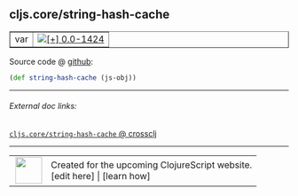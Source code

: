 ## cljs.core/string-hash-cache



 <table border="1">
<tr>
<td>var</td>
<td><a href="https://github.com/cljsinfo/cljs-api-docs/tree/0.0-1424"><img valign="middle" alt="[+] 0.0-1424" title="Added in 0.0-1424" src="https://img.shields.io/badge/+-0.0--1424-lightgrey.svg"></a> </td>
</tr>
</table>









Source code @ [github](https://github.com/clojure/clojurescript/blob/r2498/src/cljs/cljs/core.cljs#L496):

```clj
(def string-hash-cache (js-obj))
```

<!--
Repo - tag - source tree - lines:

 <pre>
clojurescript @ r2498
└── src
    └── cljs
        └── cljs
            └── <ins>[core.cljs:496](https://github.com/clojure/clojurescript/blob/r2498/src/cljs/cljs/core.cljs#L496)</ins>
</pre>

-->

---



###### External doc links:

[`cljs.core/string-hash-cache` @ crossclj](http://crossclj.info/fun/cljs.core.cljs/string-hash-cache.html)<br>

---

 <table>
<tr><td>
<img valign="middle" align="right" width="48px" src="http://i.imgur.com/Hi20huC.png">
</td><td>
Created for the upcoming ClojureScript website.<br>
[edit here] | [learn how]
</td></tr></table>

[edit here]:https://github.com/cljsinfo/cljs-api-docs/blob/master/cljsdoc/cljs.core_string-hash-cache.cljsdoc
[learn how]:https://github.com/cljsinfo/cljs-api-docs/wiki/cljsdoc-files

<!--

This information was too distracting to show to readers, but I'll leave it
commented here since it is helpful to:

- pretty-print the data used to generate this document
- and show how to retrieve that data



The API data for this symbol:

```clj
{:ns "cljs.core",
 :name "string-hash-cache",
 :type "var",
 :source {:code "(def string-hash-cache (js-obj))",
          :title "Source code",
          :repo "clojurescript",
          :tag "r2498",
          :filename "src/cljs/cljs/core.cljs",
          :lines [496]},
 :full-name "cljs.core/string-hash-cache",
 :full-name-encode "cljs.core_string-hash-cache",
 :history [["+" "0.0-1424"]]}

```

Retrieve the API data for this symbol:

```clj
;; from Clojure REPL
(require '[clojure.edn :as edn])
(-> (slurp "https://raw.githubusercontent.com/cljsinfo/cljs-api-docs/catalog/cljs-api.edn")
    (edn/read-string)
    (get-in [:symbols "cljs.core/string-hash-cache"]))
```

-->
